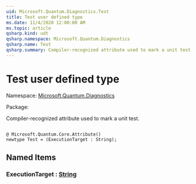 ```yaml
---
uid: Microsoft.Quantum.Diagnostics.Test
title: Test user defined type
ms.date: 11/4/2020 12:00:00 AM
ms.topic: article
qsharp.kind: udt
qsharp.namespace: Microsoft.Quantum.Diagnostics
qsharp.name: Test
qsharp.summary: Compiler-recognized attribute used to mark a unit test.
---
```


# Test user defined type

Namespace: [Microsoft.Quantum.Diagnostics](xref:Microsoft.Quantum.Diagnostics)

Package: [](https://nuget.org/packages/)


Compiler-recognized attribute used to mark a unit test.

```qsharp

@ Microsoft.Quantum.Core.Attribute()
newtype Test = (ExecutionTarget : String);
```



## Named Items

### ExecutionTarget : [String](xref:microsoft.quantum.lang-ref.string)

